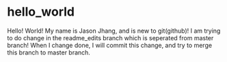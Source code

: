 # hello_world
Hello! World!
My name is Jason Jhang, and is new to git(github)!
I am trying to do change in the readme_edits branch which is seperated from master branch!
When I change done, I will commit this change, and try to merge this branch to master branch.
